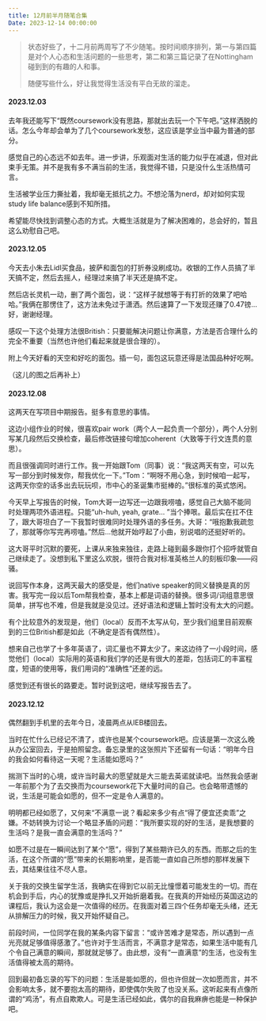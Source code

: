 ```yaml
---
title: 12月前半月随笔合集
Date: 2023-12-14 00:00:00
---
```


> 状态好些了，十二月前两周写了不少随笔。按时间顺序排列，第一与第四篇是对个人心态和生活问题的一些思考，第二和第三篇记录了在Nottingham碰到到的有趣的人和事。
>
> 随便写些什么，好让我觉得生活没有平白无故的溜走。



#### 2023.12.03

去年我还能写下“既然coursework没有思路，那就出去玩一个下午吧。”这样洒脱的话。怎么今年却会单为了几个coursework发愁，这应该是学业当中最为普通的部分。

感觉自己的心态远不如去年。进一步讲，乐观面对生活的能力似乎在减退，但对此束手无策。并不是我有多不满当前的生活，我觉得不错，只是没什么生活热情可言。

生活被学业压力撕扯着，我却毫无抵抗之力。不想沦落为nerd，却对如何实现study life balance感到不知所措。

希望能尽快找到调整心态的方式。大概生活就是为了解决困难的，总会好的，暂且这么劝慰自己吧。



#### 2023.12.05

今天去小朱去Lidl买食品，披萨和面包的打折券没刷成功。收银的工作人员搞了半天搞不定，然后去摇人，经理过来搞了半天还是搞不定。

然后店长灵机一动，删了两个面包，说：“这样子就想等于有打折的效果了吧哈哈。”我俩在那愣住了，这方法未免过于潇洒。然后速算了一下发现还赚了0.47镑...好，谢谢经理。

感叹一下这个处理方法很British：只要能解决问题让你满意，方法是否合理什么的完全不重要（当然也许他们看起来就是很合理的）。

附上今天好看的天空和好吃的面包。插一句，面包这玩意还得是法国品种好吃啊。

（这儿的图之后再补上）



#### 2023.12.08

这两天在写项目中期报告。挺多有意思的事情。

这边小组作业的时候，很喜欢pair work（两个人一起负责一个部分），两个人分别写某几段然后交换检查，最后修改链接句增加coherent（大致等于行文连贯的意思）。

而且很强调同时进行工作。我一开始跟Tom（同事）说：“我这两天有空，可以先写一部分到时候发你，帮我优化一下。”Tom：“啊呀不用心急，到时候咱一起写，这两天你空的话多出去玩玩呗，市中心的圣诞集市挺棒的。”很标准的英式悠闲。

今天早上写报告的时候，Tom大哥一边写还一边跟我唠嗑，感觉自己大脑不能同时处理两项外语进程。只能“uh-huh, yeah, grate... ”当个捧哏。最后实在扛不住了，跟大哥坦白了一下我暂时很难同时处理外语的多任务。大哥：“哦抱歉我疏忽了，那就等你写完再唠嗑。”然后...他就开始哼起了小曲，别说唱的还挺好听的。

这大哥平时沉默的要死，上课从来独来独往，走路上碰到最多跟你打个招呼就管自己继续走了。没想到私下里这么欢脱，很符合我对标准英格兰人的刻板印象——闷骚。

说回写作本身，这两天最大的感受是，他们native speaker的同义替换是真的厉害。我写完一段以后Tom帮我检查，基本上都是词语的替换。很多词/词组意思很简单，拼写也不难，但是我就是没见过。还好语法和逻辑上暂时没有太大的问题。

有个比较意外的发现是，他们（local）反而不太写从句，至少我们组里目前观察到的三位British都是如此（不确定是否有偶然性）。

想来自己也学了十多年英语了，词汇量也不算太少了。来这边待了一小段时间，感觉他们（local）实际用的英语和我们学的还是有很大的差距，包括词汇的丰富程度，短语的使用等，我们用词的“准确性”还差的远。

感觉到还有很长的路要走。暂时说到这吧，继续写报告去了。



#### 2023.12.12

偶然翻到手机里的去年今日，凌晨两点从IEB楼回去。

当时在忙什么已经记不清了，或许也是某个coursework吧。应该是第一次这么晚从办公室回去，于是拍照留念。备忘录里的这张照片下还留有一句话：“明年今日的我会如何看待这一天呢？生活能如愿吗？”

揣测下当时的心境，或许当时最大的愿望就是大三能去英诺就读吧。当然我会感谢一年前那个为了去交换而为coursework花下大量时间的自己。也会略带遗憾的说，生活是可能会如愿的，但不一定是令人满意的。

明明都已经如愿了，又何来“不满意一说？看起来多少有点“得了便宜还卖乖”之嫌。不妨转换为讨论一个略显矛盾的问题：“我所要实现的好的生活，是我想要的生活吗？是我一直会满意的生活吗？”

如愿不过是在一瞬间达到了某个“愿”，得到了某些期许已久的东西。而那之后的生活，在这个所谓的“愿”带来的长期影响里，是否能一直如自己所想的那样发展下去，其结果往往不尽人意。

关于我的交换生留学生活，我确实在得到它以前无比憧憬着可能发生的一切。而在机会到手后，内心的犹豫或是挣扎又开始折磨着我。在我真的开始经历英国这边的课程后，我认为这会是一次值得的经历。在我面对着三四个任务却毫无头绪，还无从排解压力的时候，我又开始怀疑自己。

前段时间，一位同学在我的某条内容下留言：“或许苦难才是常态，所以遇到一点光亮就足够值得感激了。”也许对于生活而言，不满意才是常态，如果生活中能有几个令自己满意的瞬间，那就就足够了。由此想，没有“一直满意”的生活，也没有生活值得被太高的期待。

回到最初备忘录的写下的问题：生活是能如愿的，但也许但就一次如愿而言，并不会影响太多，就不要抱太高的期待，即使偶尔失败了也没关系。这听起来有点像所谓的“鸡汤”，有点自欺欺人。可是生活已经如此，偶尔的自我麻痹也能是一种保护吧。

